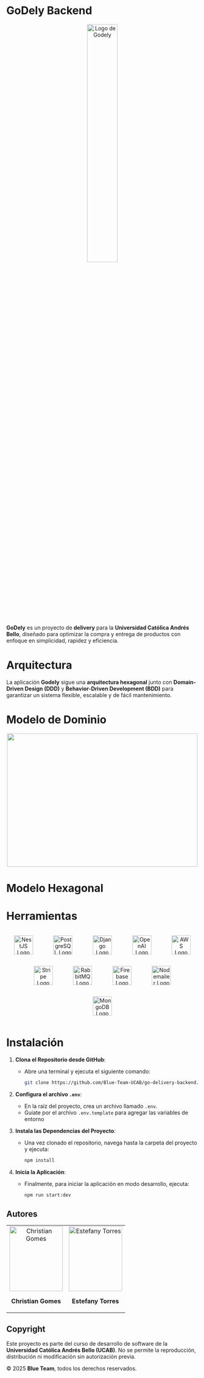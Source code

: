 # GoDely Backend

<p align="center">
    <img src="https://godely.s3.us-east-1.amazonaws.com/logoGodely.svg" alt="Logo de Godely" width="40%">
</p>

**GoDely** es un proyecto de **delivery** para la **Universidad Católica Andrés Bello**, diseñado para optimizar la compra y entrega de productos con enfoque en simplicidad, rapidez y eficiencia.

# Arquitectura

La aplicación **Godely** sigue una **arquitectura hexagonal** junto con **Domain-Driven Design (DDD)** y **Behavior-Driven Development (BDD)** para garantizar un sistema flexible, escalable y de fácil mantenimiento.

# Modelo de Dominio

<div align="center">
  <a href="https://godely.s3.us-east-1.amazonaws.com/GoDely+-+Documentaci%C3%B3n+-+Modelo+de+Domino+V2.svg" >
    <img src="https://godely.s3.us-east-1.amazonaws.com/GoDely+-+Documentaci%C3%B3n+-+Modelo+de+Domino+V2.svg" alr="Dominio" width="500px" height="350"  >
  </a>
</div>

# Modelo Hexagonal

# Herramientas

<div align="center">
  <img src="https://nestjs.com/img/logo-small.svg" alt="NestJS Logo" width="50" style="margin: 15px;">
  &nbsp;&nbsp;&nbsp;&nbsp;
  <img src="https://cdn.jsdelivr.net/gh/devicons/devicon/icons/postgresql/postgresql-original.svg" alt="PostgreSQL Logo" width="50" style="margin: 15px;">
  &nbsp;&nbsp;&nbsp;&nbsp;
  <img src="https://cdn.jsdelivr.net/gh/devicons/devicon/icons/django/django-plain.svg" alt="Django Logo" width="50" style="margin: 15px;">
  &nbsp;&nbsp;&nbsp;&nbsp;
  <img src="https://godely.s3.us-east-1.amazonaws.com/OPENIA.svg" alt="OpenAI Logo" width="50" style="margin: 15px;">
  &nbsp;&nbsp;&nbsp;&nbsp;
  <img src="https://godely.s3.us-east-1.amazonaws.com/AWS.jpg" alt="AWS Logo" width="50" style="margin: 15px;">
  &nbsp;&nbsp;&nbsp;&nbsp;
  <img src="https://stripe.com/img/v3/home/twitter.png" alt="Stripe Logo" width="50" style="margin: 15px;">
  &nbsp;&nbsp;&nbsp;&nbsp;
  <img src="https://godely.s3.us-east-1.amazonaws.com/Rabit.png" alt="RabbitMQ Logo" width="50" style="margin: 15px;">
  &nbsp;&nbsp;&nbsp;&nbsp;
  <img src="https://godely.s3.us-east-1.amazonaws.com/firabese.png" alt="Firebase Logo" width="50" style="margin: 15px;">
  &nbsp;&nbsp;&nbsp;&nbsp;
  <img src="https://godely.s3.us-east-1.amazonaws.com/nodemailer.svg" alt="Nodemailer Logo" width="50" style="margin: 15px;">
  &nbsp;&nbsp;&nbsp;&nbsp;
  <img src="https://www.svgrepo.com/show/331488/mongodb.svg" alt="MongoDB Logo" width="50" style="margin: 15px;">
</div>

# Instalación

1. **Clona el Repositorio desde GitHub**:

   - Abre una terminal y ejecuta el siguiente comando:
     ```bash
     git clone https://github.com/Blue-Team-UCAB/go-delivery-backend.git
     ```

2. **Configura el archivo `.env`**:

   - En la raíz del proyecto, crea un archivo llamado `.env`.
   - Guíate por el archivo `.env.template` para agregar las variables de entorno

3. **Instala las Dependencias del Proyecto**:

   - Una vez clonado el repositorio, navega hasta la carpeta del proyecto y ejecuta:
     ```bash
     npm install
     ```

4. **Inicia la Aplicación**:
   - Finalmente, para iniciar la aplicación en modo desarrollo, ejecuta:
     ```bash
     npm run start:dev
     ```

## Autores

<div align="center">
  <table>
    <tr>
        <td align="center">
          <a href="https://github.com/Christianu7522">
            <img src="https://godely.s3.us-east-1.amazonaws.com/ChristianGomes.jpg" alt="Christian Gomes" width="140" height="170">
          </a>
          <p><strong>Christian Gomes</strong></p>
        </td>
        <td align="center">
          <a href="https://github.com/emmezita">
            <img src="https://godely.s3.us-east-1.amazonaws.com/Estefany+Torres.jpg" alt="Estefany Torres" width="140" height="170">
          </a>
          <p><strong>Estefany Torres</strong></p>
        </td>
    </tr>

  </table>
</div>

## Copyright

Este proyecto es parte del curso de desarrollo de software de la **Universidad Católica Andrés Bello (UCAB)**. No se permite la reproducción, distribución ni modificación sin autorización previa.

© 2025 **Blue Team**, todos los derechos reservados.
